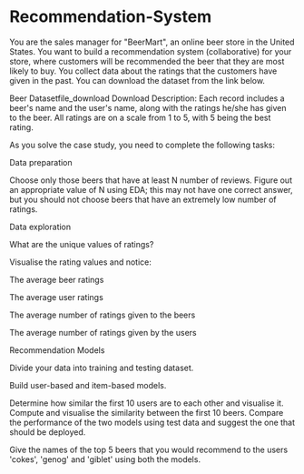 # Recommendation-System
You are the sales manager for "BeerMart", an online beer store in the United States. You want to build a recommendation system (collaborative) for your store, where customers will be recommended the beer that they are most likely to buy. You collect data about the ratings that the customers have given in the past. You can download the dataset from the link below.

Beer Datasetfile_download	Download
Description: Each record includes a beer's name and the user's name, along with the ratings he/she has given to the beer. All ratings are on a scale from 1 to 5, with 5 being the best rating.

 

As you solve the case study, you need to complete the following tasks:

Data preparation

Choose only those beers that have at least N number of reviews.
Figure out an appropriate value of N using EDA; this may not have one correct answer, but you should not choose beers that have an extremely low number of ratings.

Data exploration

What are the unique values of ratings?

Visualise the rating values and notice:

The average beer ratings

The average user ratings

The average number of ratings given to the beers

The average number of ratings given by the users

Recommendation Models

Divide your data into training and testing dataset.

Build user-based and item-based models.

Determine how similar the first 10 users are to each other and visualise it.
Compute and visualise the similarity between the first 10 beers.
Compare the performance of the two models using test data and suggest the one that should be deployed.

 Give the names of the top 5 beers that you would recommend to the users 'cokes', 'genog' and 'giblet' using both the models.
